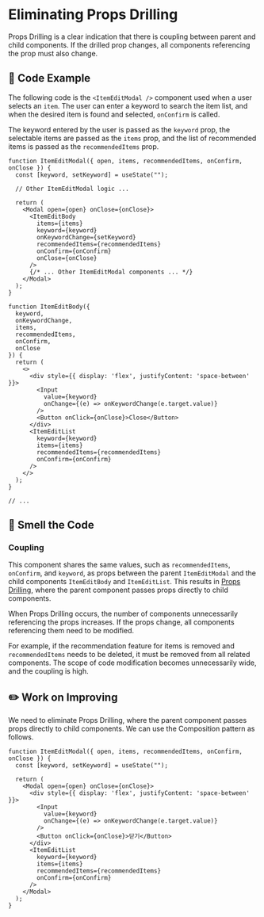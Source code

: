 # Eliminating Props Drilling

<div style="margin-top: 16px">
<Badge type="info" text="Coupling" />
</div>

Props Drilling is a clear indication that there is coupling between parent and child components. If the drilled prop changes, all components referencing the prop must also change.

## 📝 Code Example

The following code is the `<ItemEditModal />` component used when a user selects an `item`.
The user can enter a keyword to search the item list, and when the desired item is found and selected, `onConfirm` is called.

The keyword entered by the user is passed as the `keyword` prop, the selectable items are passed as the `items` prop, and the list of recommended items is passed as the `recommendedItems` prop.

```tsx 2,9-10,12-13,39-42
function ItemEditModal({ open, items, recommendedItems, onConfirm, onClose }) {
  const [keyword, setKeyword] = useState("");

  // Other ItemEditModal logic ...

  return (
    <Modal open={open} onClose={onClose}>
      <ItemEditBody
        items={items}
        keyword={keyword}
        onKeywordChange={setKeyword}
        recommendedItems={recommendedItems}
        onConfirm={onConfirm}
        onClose={onClose}
      />
      {/* ... Other ItemEditModal components ... */}
    </Modal>
  );
}

function ItemEditBody({
  keyword,
  onKeywordChange,
  items,
  recommendedItems,
  onConfirm,
  onClose
}) {
  return (
    <>
      <div style={{ display: 'flex', justifyContent: 'space-between' }}>
        <Input
          value={keyword}
          onChange={(e) => onKeywordChange(e.target.value)}
        />
        <Button onClick={onClose}>Close</Button>
      </div>
      <ItemEditList
        keyword={keyword}
        items={items}
        recommendedItems={recommendedItems}
        onConfirm={onConfirm}
      />
    </>
  );
}

// ...
```

## 👃 Smell the Code

### Coupling

This component shares the same values, such as `recommendedItems`, `onConfirm`, and `keyword`, as props between the parent `ItemEditModal` and the child components `ItemEditBody` and `ItemEditList`.
This results in [Props Drilling](https://kentcdodds.com/blog/prop-drilling), where the parent component passes props directly to child components.

When Props Drilling occurs, the number of components unnecessarily referencing the props increases.
If the props change, all components referencing them need to be modified.

For example, if the recommendation feature for items is removed and `recommendedItems` needs to be deleted, it must be removed from all related components.
The scope of code modification becomes unnecessarily wide, and the coupling is high.

## ✏️ Work on Improving

We need to eliminate Props Drilling, where the parent component passes props directly to child components. We can use the Composition pattern as follows.

```tsx
function ItemEditModal({ open, items, recommendedItems, onConfirm, onClose }) {
  const [keyword, setKeyword] = useState("");

  return (
    <Modal open={open} onClose={onClose}>
      <div style={{ display: 'flex', justifyContent: 'space-between' }}>
        <Input
          value={keyword}
          onChange={(e) => onKeywordChange(e.target.value)}
        />
        <Button onClick={onClose}>닫기</Button>
      </div>
      <ItemEditList
        keyword={keyword}
        items={items}
        recommendedItems={recommendedItems}
        onConfirm={onConfirm}
      />
    </Modal>
  );
}
```
